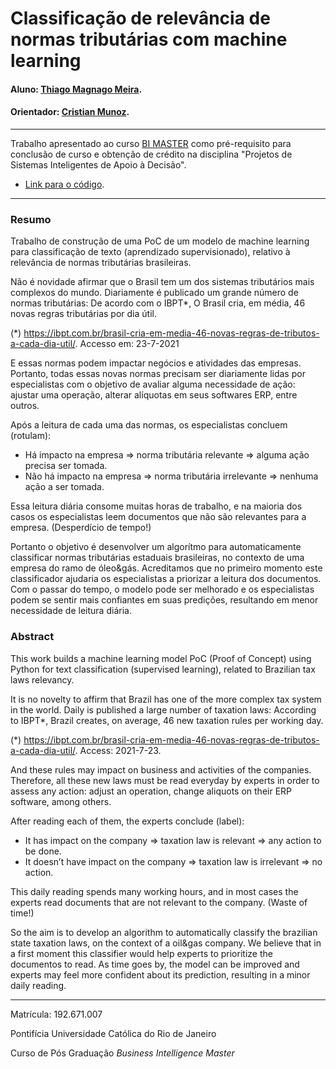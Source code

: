 # Classificação de relevância de normas tributárias com machine learning

#### Aluno: [Thiago Magnago Meira](https://github.com/Thiago-Magnago).
#### Orientador: [Cristian Munoz](https://github.com/crismunoz).

---

Trabalho apresentado ao curso [BI MASTER](https://ica.puc-rio.ai/bi-master) como pré-requisito para conclusão de curso e obtenção de crédito na disciplina "Projetos de Sistemas Inteligentes de Apoio à Decisão".

- [Link para o código](https://github.com/Thiago-Magnago/PUC-Rio-BI-Master-TCC/blob/main/NLP_Classifier%20of%20Tax%20Laws.ipynb).


---

### Resumo

Trabalho de construção de uma PoC de um modelo de machine learning para classificação de texto (aprendizado supervisionado), relativo à relevância de normas tributárias brasileiras.

Não é novidade afirmar que o Brasil tem um dos sistemas tributários mais complexos do mundo. Diariamente é publicado um grande número de normas tributárias: De acordo com o IBPT*, O Brasil cria, em média, 46 novas regras tributárias por dia útil.

(*) https://ibpt.com.br/brasil-cria-em-media-46-novas-regras-de-tributos-a-cada-dia-util/. Accesso em: 23-7-2021

E essas normas podem impactar negócios e atividades das empresas. Portanto, todas essas novas normas precisam ser diariamente lidas por especialistas com o objetivo de avaliar alguma necessidade de ação: ajustar uma operação, alterar alíquotas em seus softwares ERP, entre outros.

Após a leitura de cada uma das normas, os especialistas concluem (rotulam):
- Há impacto na empresa => norma tributária relevante => alguma ação precisa ser tomada.
- Não há impacto na empresa => norma tributária irrelevante => nenhuma ação a ser tomada.

Essa leitura diária consome muitas horas de trabalho, e na maioria dos casos os especialistas leem documentos que não são relevantes para a empresa. (Desperdício de tempo!)

Portanto o objetivo é desenvolver um algorítmo para automaticamente classificar normas tributárias estaduais brasileiras, no contexto de uma empresa do ramo de óleo&gás. Acreditamos que no primeiro momento este classificador ajudaria os especialistas a priorizar a leitura dos documentos. Com o passar do tempo, o modelo pode ser melhorado e os especialistas podem se sentir mais confiantes em suas predições, resultando em menor necessidade de leitura diária.


### Abstract

This work builds a machine learning model PoC (Proof of Concept) using Python for text classification (supervised learning), related to Brazilian tax laws relevancy. 

It is no novelty to affirm that Brazil has one of the more complex tax system in the world. Daily is published a large number of taxation laws: According to IBPT*, Brazil creates, on average, 46 new taxation rules per working day.

(*) https://ibpt.com.br/brasil-cria-em-media-46-novas-regras-de-tributos-a-cada-dia-util/. Access: 2021-7-23.

And these rules may impact on business and activities of the companies. Therefore, all these new laws must be read everyday by experts in order to assess any action: adjust an operation, change aliquots on their ERP software, among others.  

After reading each of them, the experts conclude (label):
- It has impact on the company => taxation law is relevant => any action to be done.
- It doesn’t have impact on the company => taxation law is irrelevant => no action.

This daily reading spends many working hours, and in most cases the experts read documents that are not relevant to the company. (Waste of time!)

So the aim is to develop an algorithm to automatically classify the brazilian state taxation laws, on the context of a oil&gas company.  We believe that in a first moment this classifier would help experts to prioritize the documentos to read. As time goes by, the model can be improved and experts may feel more confident about its prediction, resulting in a minor daily reading.


---

Matrícula: 192.671.007

Pontifícia Universidade Católica do Rio de Janeiro

Curso de Pós Graduação *Business Intelligence Master*
